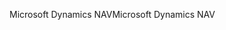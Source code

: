 <span data-ttu-id="bbeff-101">Microsoft Dynamics NAV</span><span class="sxs-lookup"><span data-stu-id="bbeff-101">Microsoft Dynamics NAV</span></span>